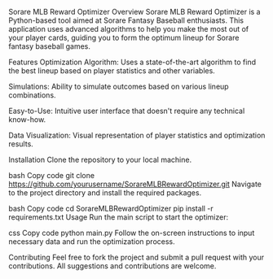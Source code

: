 Sorare MLB Reward Optimizer
Overview
Sorare MLB Reward Optimizer is a Python-based tool aimed at Sorare Fantasy Baseball enthusiasts. This application uses advanced algorithms to help you make the most out of your player cards, guiding you to form the optimum lineup for Sorare fantasy baseball games.

Features
Optimization Algorithm: Uses a state-of-the-art algorithm to find the best lineup based on player statistics and other variables.

Simulations: Ability to simulate outcomes based on various lineup combinations.

Easy-to-Use: Intuitive user interface that doesn't require any technical know-how.

Data Visualization: Visual representation of player statistics and optimization results.

Installation
Clone the repository to your local machine.

bash
Copy code
git clone https://github.com/yourusername/SorareMLBRewardOptimizer.git
Navigate to the project directory and install the required packages.

bash
Copy code
cd SorareMLBRewardOptimizer
pip install -r requirements.txt
Usage
Run the main script to start the optimizer:

css
Copy code
python main.py
Follow the on-screen instructions to input necessary data and run the optimization process.

Contributing
Feel free to fork the project and submit a pull request with your contributions. All suggestions and contributions are welcome.
